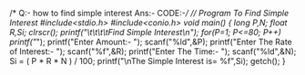 /*
Q:- how to find simple interest 
Ans:-
CODE:-*/
// Program To Find Simple Interest
#include<stdio.h>
#include<conio.h>
void main()
{
	long P,N;
	float R,Si;
  clrscr();
	printf("\t\t\t\tFind Simple Interest\n");
	for(P=1; P<=80; P++) printf("*");
	printf("Enter Amount:- ");
	scanf("%ld",&P);
	printf("Enter The Rate of Interest:- ");
	scanf("%f",&R);
	printf("Enter The Time:- ");
	scanf("%ld",&N);
	Si = ( P * R * N ) / 100;
	printf("\nThe Simple Interest is= %f",Si);
  getch();
}
